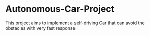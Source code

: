 # Autonomous-Car-Project
This project aims to implement a self-driving Car that can avoid the  obstacles with very fast response
